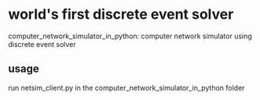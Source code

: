 # world's first discrete event solver
computer_network_simulator_in_python: computer network simulator using discrete event solver
## usage
run netsim_client.py in the computer_network_simulator_in_python folder
